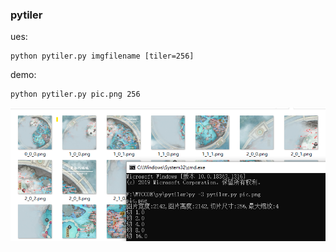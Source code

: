### pytiler


ues:
```
python pytiler.py imgfilename [tiler=256]
```

demo:
```
python pytiler.py pic.png 256
```


![Image text](https://github.com/knva/pytiler/raw/master/img/demo.png)
